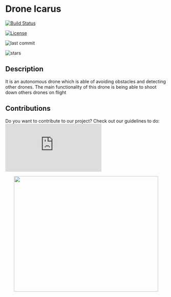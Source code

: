 # Drone Icarus

[![Build Status](https://travis-ci.com/RoboTech-URJC/Icarus-Project.svg?branch=master)](https://travis-ci.com/RoboTech-URJC/Icarus-Project)

[![License](https://img.shields.io/badge/License-Apache%202.0-blue.svg)](https://opensource.org/licenses/Apache-2.0)

![last commit](https://img.shields.io/github/last-commit/RoboTech-URJC/Icarus-Project)

![stars](https://img.shields.io/github/stars/RoboTech-URJC/Icarus-Project?style=social)

## Description

It is an autonomous drone which is able of avoiding obstacles and detecting other drones. The main functionality of this drone is being able to shoot down others drones on flight

## Contributions

Do you want to contribute to our project? Check out our guidelines to do: ![CONTRIBUTING](https://github.com/RoboTech-URJC/Icarus-Project/blob/master/CONTRIBUTING.md)


<p align="center">
  <img width="450" height="360" src="https://github.com/RoboTech-URJC/Icarus-Project/blob/master/docs/drone1.jpeg">
</p>
